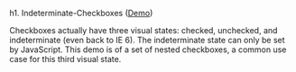 h1. Indeterminate-Checkboxes ([Demo](http://css-tricks.com/examples/IndeterminateCheckboxes/))

Checkboxes actually have three visual states: checked, unchecked, and indeterminate (even back to IE 6). The indeterminate state can only be set by JavaScript. This demo is of a set of nested checkboxes, a common use case for this third visual state.